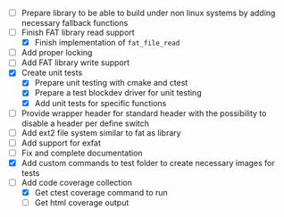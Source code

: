 
- [ ] Prepare library to be able to build under non linux systems by adding necessary fallback functions
- [ ] Finish FAT library read support
  - [x] Finish implementation of `fat_file_read`
- [ ] Add proper locking
- [ ] Add FAT library write support
- [x] Create unit tests
  - [x] Prepare unit testing with cmake and ctest
  - [x] Prepare a test blockdev driver for unit testing
  - [x] Add unit tests for specific functions
- [ ] Provide wrapper header for standard header with the possibility to disable a header per define switch
- [ ] Add ext2 file system similar to fat as library
- [ ] Add support for exfat
- [ ] Fix and complete documentation
- [x] Add custom commands to test folder to create necessary images for tests
- [ ] Add code coverage collection
  - [x] Get ctest coverage command to run
  - [ ] Get html coverage output
